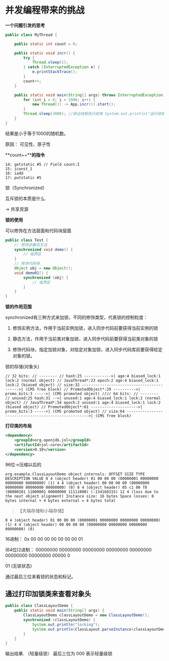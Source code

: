 # 并发编程带来的挑战

**一个问题引发的思考**

```java
public class MyThread {

    public static int count = 0;

    public static void incr() {
        try {
            Thread.sleep(1);
        } catch (InterruptedException e) {
            e.printStackTrace();
        }
        count++;
    }

    public static void main(String[] args) throws InterruptedException {
        for (int i = 0; i < 1000; i++) {
            new Thread(() -> App.incr()).start();
        }
        Thread.sleep(3000); //保证线程执行结束 System.out.println("运行结果："+count); }
    }
}
```

结果是小于等于1000的随机数。

原因： 可见性、原子性

**count++****的指令**

```
14: getstatic #5 // Field count:I 
15: iconst_1 
16: iadd 
17: putstatic #5
```

锁（Synchronized）

互斥锁的本质是什么.

 -> 共享资源

**锁的使用**



可以修饰在方法层面和代码块层面

```java
public class Test {
    // 修饰非静态方法
    synchronized void demo() { 
        // 临界区
    }
    // 修饰代码块
    Object obj = new Object();
    void demo01() {
        synchronized (obj) { 
            // 临界区
        }
    }
}
```

**锁的作用范围**

synchronized有三种方式来加锁，不同的修饰类型，代表锁的控制粒度：

1. 修饰实例方法，作用于当前实例加锁，进入同步代码前要获得当前实例的锁

2. 静态方法，作用于当前类对象加锁，进入同步代码前要获得当前类对象的锁

3. 修饰代码块，指定加锁对象，对给定对象加锁，进入同步代码库前要获得给定对象的锁。



锁的存储(对象头)

```
// 32 bits: // -------- // hash:25 ------------>| age:4 biased_lock:1 lock:2 (normal object) // JavaThread*:23 epoch:2 age:4 biased_lock:1 lock:2 (biased object) // size:32 ------------------------------------------>| (CMS free block) // PromotedObject*:29 ---------->| promo_bits:3 ----->| (CMS promoted object) //// 64 bits: // -------- // unused:25 hash:31 -->| unused:1 age:4 biased_lock:1 lock:2 (normal object) // JavaThread*:54 epoch:2 unused:1 age:4 biased_lock:1 lock:2 (biased object) // PromotedObject*:61 --------------------->| promo_bits:3 ----->| (CMS promoted object) // size:64 ----------------------------------------------------->| (CMS free block)
```

**打印类的布局**

```xml
<dependency> 
    <groupId>org.openjdk.jol</groupId> 
    <artifactId>jol-core</artifactId> 
    <version>0.10</version> 
</dependency>
```

96位->压缩以后的

```
org.example.ClassLayoutDemo object internals: OFFSET SIZE TYPE DESCRIPTION VALUE 0 4 (object header) 01 00 00 00 (00000001 00000000 00000000 00000000) (1) 4 4 (object header) 00 00 00 00 (00000000 00000000 00000000 00000000) (0) 8 4 (object header) 05 c1 00 f8 (00000101 11000001 00000000 11111000) (-134168315) 12 4 (loss due to the next object alignment) Instance size: 16 bytes Space losses: 0 bytes internal + 4 bytes external = 4 bytes total
```

> 【大端存储和小端存储】

```
0 4 (object header) 01 00 00 00 (00000001 00000000 00000000 00000000) (1) 4 4 (object header) 00 00 00 00 (00000000 00000000 00000000 00000000) (0)
```

16进制： 0x 00 00 00 00 00 00 00 01

(64位)2进制： 00000000 00000000 00000000 00000000 00000000 00000000 00000000 00000 0

01 (无锁状态)

通过最后三位来看锁的状态和标记。



## **通过打印加锁类来查看对象头**

```java
public class ClassLayoutDemo {
    public static void main(String[] args) {
        ClassLayoutDemo classLayoutDemo = new ClassLayoutDemo();
        synchronized (classLayoutDemo) {
            System.out.println("locking");
            System.out.println(ClassLayout.parseInstance(classLayoutDemo).toPrintable());
        }
    }
}
```

输出结果. （轻量级锁） 最后三位为 000 表示轻量级锁











